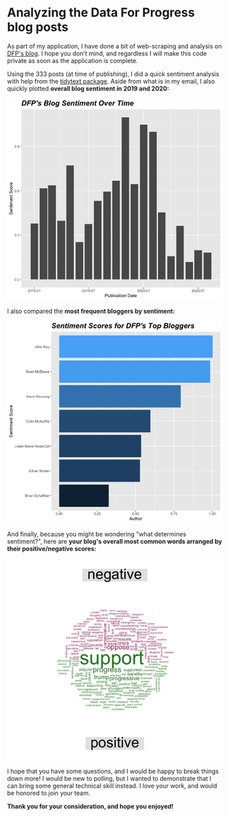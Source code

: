 # Analyzing the Data For Progress blog posts

As part of my application, I have done a bit of web-scraping and analysis on [DFP's blog](https://www.dataforprogress.org/blog). I hope you don't mind, and regardless I will make this code private as soon as the application is complete. 

Using the 333 posts (at time of publishing), I did a quick sentiment analysis with help from the [tidytext package](https://www.tidytextmining.com). Aside from what is in my email, I also quickly plotted __overall blog sentiment in 2019 and 2020:__

![Sentiment Timeline](timeline.jpeg)

I also compared the __most frequent bloggers by sentiment:__

![Sentimental Authors](author_scores.jpeg)

And finally, because you might be wondering "what determines sentiment?", here are __your blog's overall most common words arranged by their positive/negative scores:__

![Sentiment Wordcloud](comparison_cloud.jpeg)

I hope that you have some questions, and I would be happy to break things down more! I would be new to polling, but I wanted to demonstrate that I can bring some general technical skill instead. I love your work, and would be honored to join your team.

__Thank you for your consideration, and hope you enjoyed!__
